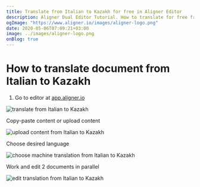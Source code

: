 ```yaml
---
title: Translate from Italian to Kazakh for free in Aligner Editor
description: Aligner Dual Editor Tutorial. How to translate for free from Italian to Kazakh. Aligner is multilingual document management platform. 
ogImage: "https://www.aligner.io/images/aligner-logo.png"
date: 2020-05-06T07:09:21+03:00
image: ../images/aligner-logo.png
onBlog: true
---
```


# How to translate document from Italian to Kazakh

1. Go to editor at [app.aligner.io](https://app.aligner.io "Aligner App web page")

![translate from Italian to Kazakh](../aligner-blank-editor.png "translate from Italian to Kazakh")

Copy-paste content or upload content

![upload content from Italian to Kazakh](../aligner-uploaded-document.png "upload content from Italian to Kazakh")

Choose desired language

![choose machine translation from Italian to Kazakh](../aligner-language-dropdown.png "choose machine translation from Italian to Kazakh")

Work and edit 2 documents in parallel

![edit translation from Italian to Kazakh](../aligner-double-sitded-editor.png "edit translation from Italian to Kazakh")

